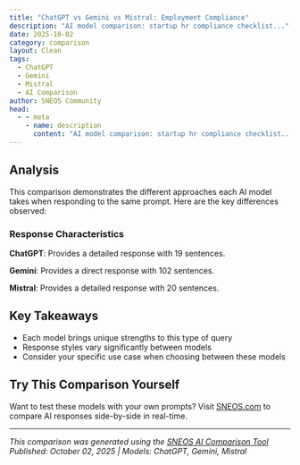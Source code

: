 ```yaml
---
title: "ChatGPT vs Gemini vs Mistral: Employment Compliance"
description: "AI model comparison: startup hr compliance checklist..."
date: 2025-10-02
category: comparison
layout: Clean
tags:
  - ChatGPT
  - Gemini
  - Mistral
  - AI Comparison
author: SNEOS Community
head:
  - - meta
    - name: description
      content: "AI model comparison: startup hr compliance checklist..."
---
```


<ChatComparison
  title="ChatGPT vs Gemini vs Mistral: Employment Compliance"
  prompt="startup hr compliance checklist"
  :responses='{
    "ChatGPT": "Certainly! Here\u2019s a comprehensive HR compliance checklist tailored for startups to help ensure you meet legal and regulatory requirements:\n\n### Startup HR Compliance Checklist\n\n#### 1. **Company Policies and Documentation**\n- [ ] Draft and implement an employee handbook covering:\n  - Company policies and procedures\n  - Code of conduct and ethics\n  - Anti-discrimination and harassment policies\n  - Leave policies (sick leave, vacation, FMLA)\n  - Attendance and punctuality rules\n- [ ] Ensure all policies comply with federal, state, and local laws\n- [ ] Have employees sign acknowledgments of handbook receipt and understanding\n\n#### 2. **Hiring and Onboarding**\n- [ ] Verify eligibility to work in the U.S. (Form I-9 completion)\n- [ ] Collect and store employee information securely (W-4, emergency contacts)\n- [ ] Conduct background checks (if applicable and compliant with state laws)\n- [ ] Use compliant interview and hiring procedures to avoid discrimination claims (EEOC guidelines)\n- [ ] Provide offer letters and employment agreements detailing roles, salary, and terms\n\n#### 3. **Wage and Hour Compliance**\n- [ ] Classify employees correctly (exempt vs non-exempt)\n- [ ] Maintain accurate records of hours worked and wages paid\n- [ ] Follow minimum wage, overtime, and break requirements per federal and state laws\n- [ ] Ensure prompt and accurate payroll processing, including tax withholdings\n\n#### 4. **Employee Benefits and Leave**\n- [ ] Provide legally mandated benefits (e.g., workers\u2019 compensation insurance)\n- [ ] Understand obligations under the Family and Medical Leave Act (FMLA)\n- [ ] Post required notices regarding benefits and employee rights\n- [ ] Offer COBRA or state continuation coverage when applicable\n\n#### 5. **Workplace Safety and Health**\n- [ ] Comply with OSHA requirements applicable to your workplace\n- [ ] Post OSHA workplace safety posters as required\n- [ ] Develop an emergency action plan (fire drills, evacuations)\n- [ ] Maintain records of workplace injuries and illnesses (OSHA Form 300 if applicable)\n\n#### 6. **Anti-Discrimination and Harassment Prevention**\n- [ ] Implement anti-discrimination and harassment policies\n- [ ] Provide training on sexual harassment and workplace discrimination\n- [ ] Establish a clear complaint procedure and timely investigation process\n\n#### 7. **Employee Terminations and Exits**\n- [ ] Follow legal procedures for layoffs and terminations\n- [ ] Provide final paychecks within legal timelines\n- [ ] Offer COBRA or continuation coverage information\n- [ ] Conduct exit interviews (optional but recommended)\n- [ ] Provide necessary separation paperwork\n\n#### 8. **Recordkeeping**\n- [ ] Maintain personnel files securely and confidentially\n- [ ] Retain records for the legally required time periods (payroll, I-9s, performance reviews, etc.)\n- [ ] Implement data privacy measures to protect employee information\n\n#### 9. **Post Required Federal and State Labor Law Posters**\n- [ ] Display all required posters where employees can see them (minimum wage, safety, anti-discrimination, etc.)\n\n#### 10. **Regular Compliance Audits and Updates**\n- [ ] Review policies and procedures annually or when laws change\n- [ ] Stay updated on federal, state, and local HR compliance requirements\n- [ ] Train managers and HR staff regularly on compliance issues\n\n---\n\nIf you want, I can also help tailor this checklist to your specific industry or state laws. Would you like that?",
    "Gemini": "Okay, here\u0027s a startup HR compliance checklist. Remember that this is a general overview and legal requirements vary by location (federal, state, and local levels).  You *must* consult with legal counsel and HR professionals to ensure compliance in your specific situation and location.\n\n**I. Foundation \u0026 Legal Structure:**\n\n*   **[ ] Business Structure:**  (LLC, S-Corp, C-Corp, etc.) -  Ensure proper legal structure is established. This affects taxes, liability, and reporting requirements.\n*   **[ ] Employer Identification Number (EIN):**  Obtain from the IRS.\n*   **[ ] State and Local Registrations:** Register your business with the relevant state and local authorities. This may include registering with the Secretary of State, Department of Revenue, and local business licensing agencies.\n*   **[ ] Workers\u0027 Compensation Insurance:**  Obtain coverage as soon as you hire your first employee.\n*   **[ ] Unemployment Insurance:**  Register with the state unemployment agency and understand contribution requirements.\n*   **[ ] Payroll Service/Software:**  Choose a reputable payroll service or software to handle payroll taxes, deductions, and reporting.\n\n**II. Hiring \u0026 Onboarding:**\n\n*   **[ ] Job Descriptions:**  Create accurate and up-to-date job descriptions for each role, including essential functions, required skills, and qualifications.\n*   **[ ] Equal Employment Opportunity (EEO):**\n    *   **[ ] EEO Policy:**  Develop and implement a written EEO policy prohibiting discrimination based on protected characteristics (race, color, religion, sex, national origin, age, disability, genetic information).\n    *   **[ ] EEO Compliance:**  Understand and comply with federal and state EEO laws, including Title VII of the Civil Rights Act, the Americans with Disabilities Act (ADA), and the Age Discrimination in Employment Act (ADEA).\n    *   **[ ] Applicant Tracking:**  Maintain records of applicants and the selection process to demonstrate non-discriminatory hiring practices.\n*   **[ ] Background Checks:**  If conducting background checks, comply with the Fair Credit Reporting Act (FCRA) and any state or local laws regarding background checks.  Obtain written consent from candidates before conducting background checks.\n*   **[ ] I-9 Verification:**  Complete Form I-9 for all new hires to verify their eligibility to work in the United States. Retain I-9 forms for the required period.\n*   **[ ] Employee Handbook:** Create an employee handbook that outlines company policies, procedures, and expectations. Include:\n    *   **[ ] At-Will Employment Statement:** (If applicable based on state law).\n    *   **[ ] Code of Conduct/Ethics Policy.**\n    *   **[ ] Anti-Harassment Policy:** Including procedures for reporting and investigating harassment.\n    *   **[ ] Workplace Violence Policy.**\n    *   **[ ] Social Media Policy.**\n    *   **[ ] Privacy Policy (Employee Data).**\n    *   **[ ] Attendance and Time Off Policies.**\n    *   **[ ] Disciplinary Procedures.**\n    *   **[ ] Termination Procedures.**\n    *   **[ ] IT acceptable use policy.**\n*   **[ ] Offer Letters:**  Provide written offer letters outlining the terms of employment, including salary, benefits, start date, and job title.\n*   **[ ] Employment Agreements:**  Consider using employment agreements for key employees, outlining terms and conditions of employment, confidentiality, and non-compete clauses (if enforceable in your state).\n*   **[ ] New Hire Paperwork:**  Collect necessary information from new hires, including:\n    *   **[ ] W-4 Form (Employee\u0027s Withholding Certificate).**\n    *   **[ ] Direct Deposit Authorization Form.**\n    *   **[ ] Benefit Enrollment Forms.**\n    *   **[ ] Emergency Contact Information.**\n    *   **[ ] Acknowledgement of Handbook Receipt.**\n*   **[ ] Onboarding Process:**  Establish a structured onboarding process to acclimate new hires to the company culture, policies, and procedures.\n\n**III. Compensation \u0026 Benefits:**\n\n*   **[ ] Minimum Wage:**  Comply with federal, state, and local minimum wage laws.\n*   **[ ] Overtime:**  Comply with the Fair Labor Standards Act (FLSA) and state laws regarding overtime pay for non-exempt employees.  Properly classify employees as exempt or non-exempt.\n*   **[ ] Payroll Deductions:**  Ensure that all payroll deductions are authorized and comply with applicable laws.\n*   **[ ] Pay Stubs:** Provide employees with accurate and timely pay stubs that detail their earnings and deductions.\n*   **[ ] Benefits Administration:**\n    *   **[ ] Health Insurance:**  If offering health insurance, comply with the Affordable Care Act (ACA) and state laws.\n    *   **[ ] Retirement Plan (401(k), etc.):**  If offering a retirement plan, comply with ERISA regulations.\n    *   **[ ] Paid Time Off (PTO):**  Establish a PTO policy that complies with state and local laws. Some states require paid sick leave.\n    *   **[ ] Other Benefits:**  Administer other benefits (e.g., life insurance, disability insurance, employee assistance programs) in accordance with applicable laws.\n*   **[ ] Wage Transparency:** Be aware of any state or local laws regarding wage transparency in job postings or during the hiring process.\n\n**IV. Workplace Safety \u0026 Health:**\n\n*   **[ ] OSHA Compliance:** Comply with Occupational Safety and Health Administration (OSHA) regulations to provide a safe and healthy workplace.\n    *   **[ ] Workplace Safety Plan:**  Develop a written workplace safety plan.\n    *   **[ ] Hazard Communication:**  Comply with OSHA\u0027s Hazard Communication Standard (HazCom) if your workplace uses hazardous chemicals.\n    *   **[ ] Safety Training:**  Provide safety training to employees on relevant workplace hazards.\n    *   **[ ] Recordkeeping:** Maintain records of workplace injuries and illnesses as required by OSHA.\n*   **[ ] Workers\u0027 Compensation:** Maintain workers\u0027 compensation insurance coverage and comply with state laws regarding workers\u0027 compensation claims.\n*   **[ ] First Aid/CPR:** Ensure that there are employees trained in first aid and CPR on site.\n*   **[ ] Emergency Action Plan:** Develop and implement an emergency action plan that outlines procedures for responding to emergencies, such as fires, natural disasters, and medical emergencies.\n*   **[ ] COVID-19 Safety:** Implement and maintain policies and procedures to prevent the spread of COVID-19 in the workplace, in accordance with CDC and state/local guidelines.\n*   **[ ] Ergonomics:** Address ergonomic issues in the workplace to prevent musculoskeletal disorders.\n\n**V. Employee Relations \u0026 Management:**\n\n*   **[ ] Performance Management:**  Implement a performance management system to provide employees with regular feedback and opportunities for development.\n*   **[ ] Disciplinary Action:**  Follow a consistent and fair disciplinary process when addressing employee performance or conduct issues. Document all disciplinary actions.\n*   **[ ] Employee Privacy:**  Protect employee privacy and comply with applicable privacy laws, such as GDPR (if you have employees in Europe) and state privacy laws.\n*   **[ ] Employee Grievances:**  Establish a process for addressing employee grievances or complaints.\n*   **[ ] Leave Management:**\n    *   **[ ] Family and Medical Leave Act (FMLA):**  Comply with FMLA requirements for eligible employees.\n    *   **[ ] State Leave Laws:**  Comply with state and local leave laws, such as paid family leave, paid sick leave, and bereavement leave.\n    *   **[ ] Military Leave:**  Comply with the Uniformed Services Employment and Reemployment Rights Act (USERRA) regarding military leave.\n*   **[ ] Employee Communications:** Communicate regularly with employees about company news, policies, and procedures.\n*   **[ ] Recordkeeping:** Maintain accurate and complete employee records, including personnel files, payroll records, and benefit records.\n\n**VI. Termination:**\n\n*   **[ ] Termination Procedures:**  Follow a consistent and lawful termination process.\n*   **[ ] Final Paycheck:**  Provide terminated employees with their final paycheck in accordance with state law.\n*   **[ ] COBRA:**  Provide terminated employees with information about their COBRA rights.\n*   **[ ] Unemployment Benefits:**  Respond to unemployment claims in a timely and accurate manner.\n*   **[ ] Exit Interviews:**  Conduct exit interviews to gather feedback from departing employees.\n*   **[ ] Return of Company Property:**  Ensure that terminated employees return all company property.\n\n**VII. Ongoing Compliance:**\n\n*   **[ ] HR Audits:**  Conduct regular HR audits to identify and address compliance gaps.\n*   **[ ] Policy Updates:**  Review and update HR policies and procedures regularly to ensure compliance with changing laws and regulations.\n*   **[ ] Training:**  Provide ongoing training to managers and employees on HR compliance topics.\n*   **[ ] Stay Informed:**  Stay informed about changes in federal, state, and local labor laws and regulations.  Subscribe to HR legal updates.  Join SHRM or other HR professional organizations.\n\n**Important Considerations for Startups:**\n\n*   **Limited Resources:**  Startups often have limited resources. Prioritize compliance efforts based on risk and potential liability.\n*   **Scalability:**  Choose HR systems and processes that can scale as the company grows.\n*   **Remote Workers:**  If you have remote workers, be aware of the laws and regulations in the states where they are located.\n*   **Gig Workers/Contractors:**  Properly classify workers as employees or independent contractors.  Misclassification can result in significant penalties.\n*   **Data Security:**  Implement measures to protect employee data from unauthorized access or disclosure.\n\n**Disclaimer:** This checklist is for informational purposes only and does not constitute legal advice.  You should consult with legal counsel and HR professionals to ensure compliance with all applicable laws and regulations in your specific situation.  Laws are constantly changing, so regular reviews and updates are essential.\n",
    "Mistral": "Creating a comprehensive HR compliance checklist for a startup is crucial to ensure that you meet all legal and regulatory requirements. Here\u2019s a checklist to help you get started:\n\n### 1. **Employment Laws and Regulations**\n   - **Federal Laws:**\n     - Fair Labor Standards Act (FLSA)\n     - Family and Medical Leave Act (FMLA)\n     - Americans with Disabilities Act (ADA)\n     - Title VII of the Civil Rights Act\n     - Age Discrimination in Employment Act (ADEA)\n     - Equal Pay Act\n   - **State and Local Laws:**\n     - Minimum wage and overtime laws\n     - Paid sick leave and family leave laws\n     - Anti-discrimination and harassment laws\n     - Workers\u0027 compensation requirements\n\n### 2. **Hiring and Onboarding**\n   - **Job Descriptions:**\n     - Clear and accurate job descriptions\n   - **Recruitment:**\n     - Non-discriminatory recruitment practices\n     - Background checks (if applicable)\n   - **Offer Letters:**\n     - Clear terms and conditions\n   - **I-9 Forms:**\n     - Verification of employment eligibility\n   - **W-4 Forms:**\n     - Tax withholding forms\n   - **Employee Handbook:**\n     - Policies and procedures\n   - **Orientation:**\n     - Introduction to company culture and policies\n\n### 3. **Employee Records**\n   - **Personnel Files:**\n     - Maintain accurate and up-to-date records\n   - **Confidentiality:**\n     - Ensure confidentiality of employee information\n   - **Retention Policies:**\n     - Compliance with record retention requirements\n\n### 4. **Compensation and Benefits**\n   - **Payroll:**\n     - Accurate and timely payroll processing\n   - **Benefits:**\n     - Health insurance, retirement plans, etc.\n   - **Compliance with Benefits Laws:**\n     - ERISA, COBRA, HIPAA\n\n### 5. **Workplace Safety and Health**\n   - **OSHA Compliance:**\n     - Safety training and protocols\n   - **Emergency Procedures:**\n     - Evacuation plans and drills\n   - **Workers\u0027 Compensation:**\n     - Coverage and reporting procedures\n\n### 6. **Employee Relations**\n   - **Performance Management:**\n     - Regular performance reviews\n   - **Disciplinary Procedures:**\n     - Clear and fair disciplinary policies\n   - **Grievance Procedures:**\n     - Mechanisms for addressing employee concerns\n\n### 7. **Training and Development**\n   - **Mandatory Training:**\n     - Harassment prevention, safety training, etc.\n   - **Professional Development:**\n     - Opportunities for skill enhancement\n\n### 8. **Termination and Separation**\n   - **Termination Procedures:**\n     - Clear and fair termination policies\n   - **Exit Interviews:**\n     - Feedback and documentation\n   - **Final Paychecks:**\n     - Timely issuance of final pay\n\n### 9. **Legal and Regulatory Compliance**\n   - **Labor Posters:**\n     - Display required labor law posters\n   - **Reporting Requirements:**\n     - Compliance with EEOC, DOL, and other reporting requirements\n   - **Audits:**\n     - Regular internal audits to ensure compliance\n\n### 10. **Data Privacy and Security**\n   - **Data Protection Policies:**\n     - Compliance with GDPR, CCPA, and other data protection laws\n   - **Cybersecurity Measures:**\n     - Protecting employee and company data\n\n### 11. **Diversity, Equity, and Inclusion (DEI)**\n   - **DEI Policies:**\n     - Promoting a diverse and inclusive workplace\n   - **Training:**\n     - DEI training for all employees\n\n### 12. **Remote Work and Telecommuting**\n   - **Policies:**\n     - Clear guidelines for remote work\n   - **Technology:**\n     - Providing necessary tools and support\n\n### 13. **Employee Engagement and Well-being**\n   - **Wellness Programs:**\n     - Initiatives to support employee health and well-being\n   - **Engagement Surveys:**\n     - Regular feedback to gauge employee satisfaction\n\n### 14. **Legal Counsel**\n   - **Consultation:**\n     - Regular consultation with legal counsel to ensure compliance\n\n### 15. **Documentation and Record-Keeping**\n   - **Documentation:**\n     - Maintain thorough documentation of all HR processes and decisions\n   - **Record-Keeping:**\n     - Compliance with record-keeping requirements\n\n### 16. **Continuous Improvement**\n   - **Feedback Mechanisms:**\n     - Regularly seek feedback from employees\n   - **Policy Updates:**\n     - Regularly review and update policies to ensure compliance\n\nBy following this checklist, you can ensure that your startup is compliant with HR regulations and best practices, fostering a positive and productive work environment."
  }'
  published-date="01:52"
/>

## Analysis

This comparison demonstrates the different approaches each AI model takes when responding to the same prompt. Here are the key differences observed:

### Response Characteristics

**ChatGPT**: Provides a detailed response with 19 sentences. 

**Gemini**: Provides a direct response with 102 sentences. 

**Mistral**: Provides a detailed response with 20 sentences. 

## Key Takeaways

- Each model brings unique strengths to this type of query
- Response styles vary significantly between models
- Consider your specific use case when choosing between these models

## Try This Comparison Yourself

Want to test these models with your own prompts? Visit [SNEOS.com](https://sneos.com) to compare AI responses side-by-side in real-time.

---

*This comparison was generated using the [SNEOS AI Comparison Tool](https://sneos.com)*
*Published: October 02, 2025 | Models: ChatGPT, Gemini, Mistral*
